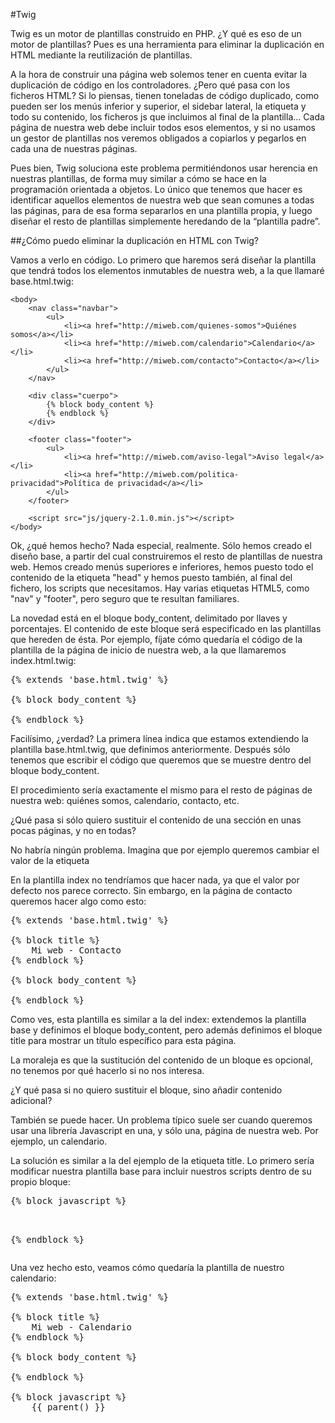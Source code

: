 #Twig

Twig es un motor de plantillas construido en PHP. ¿Y qué es eso de un motor de plantillas? Pues es una herramienta para eliminar la duplicación en HTML mediante la reutilización de plantillas.


A la hora de construir una página web solemos tener en cuenta evitar la duplicación de código en los controladores. ¿Pero qué pasa con los ficheros HTML? Si lo piensas, tienen toneladas de código duplicado, como pueden ser los menús inferior y superior, el sidebar lateral, la etiqueta <head> y todo su contenido, los ficheros js que incluimos al final de la plantilla… Cada página de nuestra web debe incluir todos esos elementos, y si no usamos un gestor de plantillas nos veremos obligados a copiarlos y pegarlos en cada una de nuestras páginas.

Pues bien, Twig soluciona este problema permitiéndonos usar herencia en nuestras plantillas, de forma muy similar a cómo se hace en la programación orientada a objetos. Lo único que tenemos que hacer es identificar aquellos elementos de nuestra web que sean comunes a todas las páginas, para de esa forma separarlos en una plantilla propia, y luego diseñar el resto de plantillas simplemente heredando de la “plantilla padre”.

##¿Cómo puedo eliminar la duplicación en HTML con Twig?

Vamos a verlo en código. Lo primero que haremos será diseñar la plantilla que tendrá todos los elementos inmutables de nuestra web, a la que llamaré base.html.twig:

<html>
    <head>
        <title>Mi web</title>
        <meta name="viewport" content="width=device-width, initial-scale=1.0">
        <meta http-equiv="Content-Type" content="text/html;charset=UTF-8">
        <link href="css/styles.css" type="text/css" rel="stylesheet">
        <link rel="icon" type="image/x-icon" href="img/favicon.ico" />
    </head>
 
    <body>
        <nav class="navbar">
            <ul>
                <li><a href="http://miweb.com/quienes-somos">Quiénes somos</a></li>
                <li><a href="http://miweb.com/calendario">Calendario</a></li>
                <li><a href="http://miweb.com/contacto">Contacto</a></li>
            </ul>
        </nav>
 
        <div class="cuerpo">
            {% block body_content %}
            {% endblock %}
        </div>
 
        <footer class="footer">
            <ul>
                <li><a href="http://miweb.com/aviso-legal">Aviso legal</a></li>
                <li><a href="http://miweb.com/politica-privacidad">Política de privacidad</a></li>
            </ul>
        </footer>
 
        <script src="js/jquery-2.1.0.min.js"></script>
    </body>
</html>

Ok, ¿qué hemos hecho? Nada especial, realmente. Sólo hemos creado el diseño base, a partir del cual construiremos el resto de plantillas de nuestra web. Hemos creado menús superiores e inferiores, hemos puesto todo el contenido de la etiqueta "head" y hemos puesto también, al final del fichero, los scripts que necesitamos. Hay varias etiquetas HTML5, como "nav" y "footer", pero seguro que te resultan familiares.

La novedad está en el bloque body_content, delimitado por llaves y porcentajes. El contenido de este bloque será especificado en las plantillas que hereden de ésta. Por ejemplo, fíjate cómo quedaría el código de la plantilla de la página de inicio de nuestra web, a la que llamaremos index.html.twig:

<pre>
{% extends 'base.html.twig' %}
 
{% block body_content %}
    <!-- Contenido del index -->
{% endblock %}
</pre>
Facilísimo, ¿verdad? La primera línea indica que estamos extendiendo la plantilla base.html.twig, que definimos anteriormente. Después sólo tenemos que escribir el código que queremos que se muestre dentro del bloque body_content.

El procedimiento sería exactamente el mismo para el resto de páginas de nuestra web: quiénes somos, calendario, contacto, etc.

¿Qué pasa si sólo quiero sustituir el contenido de una sección en unas pocas páginas, y no en todas?

No habría ningún problema. Imagina que por ejemplo queremos cambiar el valor de la etiqueta <title> para cada página en la que estemos, para así darle un pequeño impulso al SEO de nuestra web. En nuestra plantilla base, sólo tendríamos que añadir el siguiente código a la etiqueta title:

<pre>
<title>{% block title %}Mi web{% endblock %}</title>
</pre>
En la plantilla index no tendríamos que hacer nada, ya que el valor por defecto nos parece correcto. Sin embargo, en la página de contacto queremos hacer algo como esto:

<pre>
{% extends 'base.html.twig' %}
 
{% block title %}
    Mi web - Contacto
{% endblock %}
 
{% block body_content %}
    <!-- Formulario de contacto de la web -->
{% endblock %}
</pre>
Como ves, esta plantilla es similar a la del index: extendemos la plantilla base y definimos el bloque body_content, pero además definimos el bloque title para mostrar un título específico para esta página.

La moraleja es que la sustitución del contenido de un bloque es opcional, no tenemos por qué hacerlo si no nos interesa.

¿Y qué pasa si no quiero sustituir el bloque, sino añadir contenido adicional?

También se puede hacer. Un problema típico suele ser cuando queremos usar una librería Javascript en una, y sólo una, página de nuestra web. Por ejemplo, un calendario.

La solución es similar a la del ejemplo de la etiqueta title. Lo primero sería modificar nuestra plantilla base para incluir nuestros scripts dentro de su propio bloque:

<pre>
{% block javascript %}
    <script src="js/jquery-2.1.0.min.js"></script>
{% endblock %}
</pre>
Una vez hecho esto, veamos cómo quedaría la plantilla de nuestro calendario:

<pre>
{% extends 'base.html.twig' %}
 
{% block title %}
    Mi web - Calendario
{% endblock %}
 
{% block body_content %}
    <!-- Calendario de la web -->
{% endblock %}
 
{% block javascript %}
    {{ parent() }}
 
    <script src="js/jquery.pickmeup.min.js”></script>
{% endblock %}
</pre>
La novedad está en la función parent, que lo único que hace es devolver el contenido del bloque Javascript tal cual está definido en la plantilla padre, que en este caso es base.html.twig. De esta forma tan sencilla, podemos añadir nuevo código a los bloques que ya fueron definidos en otras plantillas.
